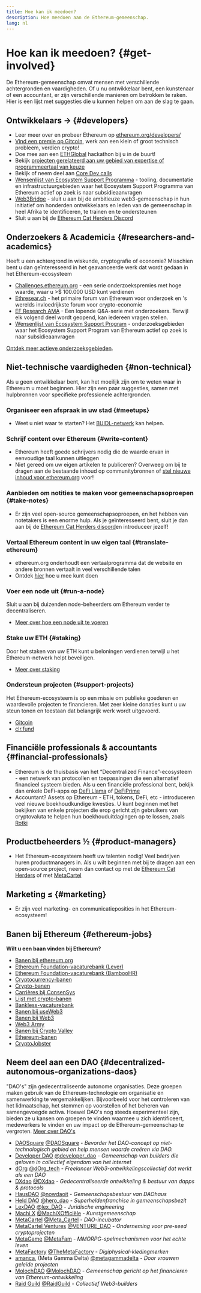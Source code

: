 ```yaml
---
title: Hoe kan ik meedoen?
description: Hoe meedoen aan de Ethereum-gemeenschap.
lang: nl
---
```


# Hoe kan ik meedoen? \{#get-involved}

De Ethereum-gemeenschap omvat mensen met verschillende achtergronden en vaardigheden. Of u nu ontwikkelaar bent, een kunstenaar of een accountant, er zijn verschillende manieren om betrokken te raken. Hier is een lijst met suggesties die u kunnen helpen om aan de slag te gaan.

## Ontwikkelaars <Emoji text=":computer:" size={1} />→ \{#developers}

- Leer meer over en probeer Ethereum op [ethereum.org/developers/](/developers/)
- [Vind een premie op Gitcoin](https://gitcoin.co/), werk aan een klein of groot technisch probleem, verdien crypto!
- Doe mee aan een [ETHGlobal](http://ethglobal.co/) hackathon bij u in de buurt!
- Bekijk [projecten gerelateerd aan uw gebied van expertise of programmeertaal van keuze](/developers/docs/programming-languages/)
- Bekijk of neem deel aan [Core Dev calls](https://www.youtube.com/playlist?list=PLaM7G4Llrb7zfMXCZVEXEABT8OSnd4-7w)
- [Wensenlijst van Ecosystem Support Programma](https://esp.ethereum.foundation/wishlist/) - tooling, documentatie en infrastructuurgebieden waar het Ecosystem Support Programma van Ethereum actief op zoek is naar subsidieaanvragen
- [Web3Bridge](https://www.web3bridge.com/) - sluit u aan bij de ambitieuze web3-gemeenschap in hun initiatief om honderden ontwikkelaars en leden van de gemeenschap in heel Afrika te identificeren, te trainen en te ondersteunen
- Sluit u aan bij de [Ethereum Cat Herders Discord](https://discord.io/EthCatHerders)

## Onderzoekers & Academici<Emoji text=":mag:" size={1} />± \{#researchers-and-academics}

Heeft u een achtergrond in wiskunde, cryptografie of economie? Misschien bent u dan geïnteresseerd in het geavanceerde werk dat wordt gedaan in het Ethereum-ecosysteem

- [Challenges.ethereum.org](https://challenges.ethereum.org/) - een serie onderzoekspremies met hoge waarde, waar u >$ 100.000 USD kunt verdienen
- [Ethresear.ch](https://ethresear.ch) - het primaire forum van Ethereum voor onderzoek en 's werelds invloedrijkste forum voor crypto-economie
- [EF Research AMA](https://old.reddit.com/r/ethereum/comments/vrx9xe/ama_we_are_ef_research_pt_8_07_july_2022) - Een lopende Q&A-serie met onderzoekers. Terwijl elk volgend deel wordt geopend, kan iedereen vragen stellen.
- [Wensenlijst van Ecosystem Support Program](https://esp.ethereum.foundation/wishlist/) - onderzoeksgebieden waar het Ecosystem Support Program van Ethereum actief op zoek is naar subsidieaanvragen

[Ontdek meer actieve onderzoeksgebieden](/community/research/).

## Niet-technische vaardigheden <Emoji text=":briefcase:" size={1} /> \{#non-technical}

Als u geen ontwikkelaar bent, kan het moeilijk zijn om te weten waar in Ethereum u moet beginnen. Hier zijn een paar suggesties, samen met hulpbronnen voor specifieke professionele achtergronden.

### Organiseer een afspraak in uw stad \{#meetups}

- Weet u niet waar te starten? Het [BUIDL-netwerk](https://consensys.net/developers/buidlnetwork/) kan helpen.

### Schrijf content over Ethereum \{#write-content}

- Ethereum heeft goede schrijvers nodig die de waarde ervan in eenvoudige taal kunnen uitleggen
- Niet gereed om uw eigen artikelen te publiceren? Overweeg om bij te dragen aan de bestaande inhoud op communitybronnen of [stel nieuwe inhoud voor ethereum.org](/contributing/) voor!

### Aanbieden om notities te maken voor gemeenschapsoproepen \{#take-notes}

- Er zijn veel open-source gemeenschapsoproepen, en het hebben van notetakers is een enorme hulp. Als je geïnteresseerd bent, sluit je dan aan bij de [Ethereum Cat Herders discord](https://discord.com/invite/Nz6rtfJ8Cu)en introduceer jezelf!

### Vertaal Ethereum content in uw eigen taal \{#translate-ethereum}

- ethereum.org onderhoudt een vertaalprogramma dat de website en andere bronnen vertaalt in veel verschillende talen
- Ontdek [hier](/contributing/translation-program) hoe u mee kunt doen

### Voer een node uit \{#run-a-node}

Sluit u aan bij duizenden node-beheerders om Ethereum verder te decentraliseren.

- [Meer over hoe een node uit te voeren](/developers/docs/nodes-and-clients/run-a-node/)

### Stake uw ETH \{#staking}

Door het staken van uw ETH kunt u beloningen verdienen terwijl u het Ethereum-netwerk helpt beveiligen.

- [Meer over staking](/staking/)

### Ondersteun projecten \{#support-projects}

Het Ethereum-ecosysteem is op een missie om publieke goederen en waardevolle projecten te financieren. Met zeer kleine donaties kunt u uw steun tonen en toestaan dat belangrijk werk wordt uitgevoerd.

- [Gitcoin](https://gitcoin.co/fund)
- [clr.fund](https://clr.fund/#/about)

## Financiële professionals & accountants <Emoji text=":chart_with_upwards_trend:" size={1} /> \{#financial-professionals}

- Ethereum is de thuisbasis van het “Decentralized Finance”-ecosysteem - een netwerk van protocollen en toepassingen die een alternatief financieel systeem bieden. Als u een financiële professional bent, bekijk dan enkele DeFi-apps op [DeFi Llama](https://defillama.com/) of [ DeFiPrime](https://defiprime.com)
- Accountant? Assets op Ethereum - ETH, tokens, DeFi, etc - introduceren veel nieuwe boekhoudkundige kwesties. U kunt beginnen met het bekijken van enkele projecten die erop gericht zijn gebruikers van cryptovaluta te helpen hun boekhouduitdagingen op te lossen, zoals [Rotki](https://rotki.com/)

## Productbeheerders <Emoji text=":fountain_pen:" size={1} /> ½ \{#product-managers}

- Het Ethereum-ecosysteem heeft uw talenten nodig! Veel bedrijven huren productmanagers in. Als u wilt beginnen met bij te dragen aan een open-source project, neem dan contact op met de [Ethereum Cat Herders](https://discord.com/invite/Nz6rtfJ8Cu) of met [MetaCartel](https://www.metacartel.org/)

## Marketing <Emoji text=":megaphone:" size={1} />≤ \{#marketing}

- Er zijn veel marketing- en communicatieposities in het Ethereum-ecosysteem!

## Banen bij Ethereum \{#ethereum-jobs}

**Wilt u een baan vinden bij Ethereum?**

- [Banen bij ethereum.org](/about/#open-jobs)
- [Ethereum Foundation-vacaturebank (Lever)](https://jobs.lever.co/ethereumfoundation)
- [Ethereum Foundation-vacaturebank (BambooHR)](https://ethereum.bamboohr.com/jobs/)
- [Cryptocurrency-banen](https://cryptocurrencyjobs.co/ethereum/)
- [Crypto-banen](https://crypto.jobs/)
- [Carrières bij ConsenSys](https://consensys.net/careers/)
- [Lijst met crypto-banen](https://cryptojobslist.com/ethereum-jobs)
- [Bankless-vacaturebank](https://pallet.xyz/list/bankless/jobs)
- [Banen bij useWeb3](https://www.useweb3.xyz/jobs)
- [Banen bij Web3](https://web3.career)
- [Web3 Army](https://web3army.xyz/)
- [Banen bij Crypto Valley](https://cryptovalley.jobs/)
- [Ethereum-banen](https://startup.jobs/ethereum-jobs)
- [CryptoJobster](https://cryptojobster.com/tag/ethereum/)

## Neem deel aan een DAO \{#decentralized-autonomous-organizations-daos}

"DAO's" zijn gedecentraliseerde autonome organisaties. Deze groepen maken gebruik van de Ethereum-technologie om organisatie en samenwerking te vergemakkelijken. Bijvoorbeeld voor het controleren van het lidmaatschap, het stemmen op voorstellen of het beheren van samengevoegde activa. Hoewel DAO's nog steeds experimenteel zijn, bieden ze u kansen om groepen te vinden waarmee u zich identificeert, medewerkers te vinden en uw impact op de Ethereum-gemeenschap te vergroten. [Meer over DAO's](/dao/)

- [DAOSquare](https://www.daosquare.io) [@DAOSquare](https://twitter.com/DAOSquare) - _Bevorder het DAO-concept op niet-technologisch gebied en help mensen waarde creëren via DAO._
- [Developer DAO](https://www.developerdao.com/) [@developer_dao](https://twitter.com/developer_dao) - _Gemeenschap van builders die geloven in collectief eigendom van het internet_
- [dOrg](https://dOrg.tech) [@dOrg_tech](https://twitter.com/dOrg_tech) - _Freelancer Web3-ontwikkelingscollectief dat werkt als een DAO_
- [DXdao](https://DXdao.eth.link/) [@DXdao](https://twitter.com/DXdao_) - _Gedecentraliseerde ontwikkeling & bestuur van dapps & protocols_
- [HausDAO](https://daohaus.club) [@nowdaoit](https://twitter.com/nowdaoit) - _Gemeenschapsbestuur van DAOhaus_
- [Held DAO](https://herodao.org/) [@hero_dao](https://twitter.com/hero_dao) - _Superheldenfranchise in gemeenschapsbezit_
- [LexDAO](https://lexdao.coop) [@lex_DAO](https://twitter.com/lex_DAO) - _Juridische engineering_
- [Machi X](https://machix.com) [@MachiXOfficiële](https://twitter.com/MachiXOfficial) - _Kunstgemeenschap_
- [MetaCartel](https://metacartel.org) [@Meta_Cartel](https://twitter.com/Meta_Cartel) - _DAO-incubator_
- [MetaCartel Ventures](https://metacartel.xyz) [@VENTURE_DAO](https://twitter.com/VENTURE_DAO) - _Onderneming voor pre-seed cryptoprojecten_
- [MetaGame](https://metagame.wtf) [@MetaFam](https://twitter.com/MetaFam) - _MMORPG-spelmechanismen voor het echte leven_
- [MetaFactory](https://metafactory.ai) [@TheMetaFactory](https://twitter.com/TheMetaFactory) - _Digiphysical-kledingmerken_
- [amanca,](https://metagammadelta.com/) (Meta Gamma Delta) [@metagammadelta](https://twitter.com/metagammadelta) - _Door vrouwen geleide projecten_
- [MolochDAO](https://molochdao.com) [@MolochDAO](https://twitter.com/MolochDAO) - _Gemeenschap gericht op het financieren van Ethereum-ontwikkeling_
- [Raid Guild](https://raidguild.org) [@RaidGuild](https://twitter.com/RaidGuild) - _Collectief Web3-builders_
